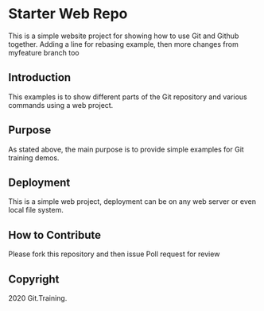# Starter Web Repo

This is a simple website project for showing how to use Git and Github together. Adding a line for rebasing example, then more changes from myfeature branch too

## Introduction
 
This examples is to show different parts of the Git repository and various commands using a web project. 

## Purpose

As stated above, the main purpose is to provide simple examples for Git training demos.

## Deployment 

This is a simple web project, deployment can be on any web server or even local file system. 

## How to Contribute 

Please fork this repository and then issue Poll request for review

## Copyright 

2020 Git.Training.